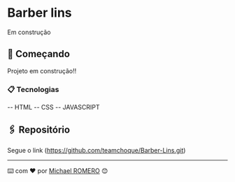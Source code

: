 # Barber lins 

Em construção

## 🚀 Começando

Projeto em construção!!

### 📋 Tecnologias

 -- HTML
 -- CSS
 -- JAVASCRIPT

## 🖇️ Repositório

Segue o link (https://github.com/teamchoque/Barber-Lins.git)


---
⌨️ com ❤️ por [Michael ROMERO](https://github.com/teamchoque) 😊